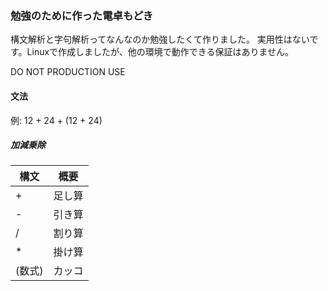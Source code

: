 ### 勉強のために作った電卓もどき

構文解析と字句解析ってなんなのか勉強したくて作りました。
実用性はないです。Linuxで作成しましたが、他の環境で動作できる保証はありません。

DO NOT PRODUCTION USE

#### 文法

例: 12 + 24 + (12 + 24)

##### 加減乗除

構文|概要
----|----
\+|足し算
\-|引き算
\/|割り算
\*|掛け算
\(数式\)|カッコ

